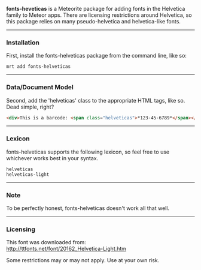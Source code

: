 **fonts-heveticas** is a Meteorite package for adding fonts in the Helvetica family to Meteor apps.   There are licensing restrictions around Helvetica, so this package relies on many pseudo-helvetica and helvetica-like fonts.  

------------------------
### Installation

First, install the fonts-helveticas package from the command line, like so:

````
mrt add fonts-helveticas
````

------------------------
### Data/Document Model

Second, add the 'helveticas' class to the appropriate HTML tags, like so.  Dead simple, right?

````html
<div>This is a barcode: <span class="helveticas">*123-45-6789*</span></div>
````


------------------------
### Lexicon

fonts-helveticas supports the following lexicon, so feel free to use whichever works best in your syntax.

````
helveticas
helveticas-light
````


------------------------
### Note

To be perfectly honest,  fonts-helveticas doesn't work all that well.


------------------------
### Licensing

This font was downloaded from:  
http://ttfonts.net/font/20162_Helvetica-Light.htm

Some restrictions may or may not apply.  Use at your own risk.
